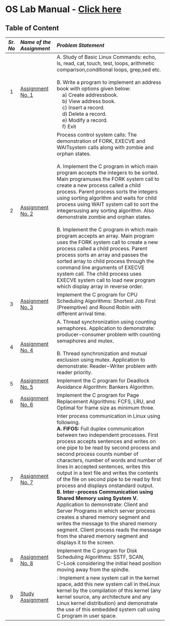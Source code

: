 # OS Lab Manual - [Click here](oslabmanual.pdf)

## Table of Content

| _Sr. No_ | _Name of the Assignment_             | _Problem Statement_                                                                                                                                                                                                                                                                                                                                                                                                                                                                                                                                                                                                                                                                                                                                                                                                                                                                                                           |
| :------: | :----------------------------------- | :---------------------------------------------------------------------------------------------------------------------------------------------------------------------------------------------------------------------------------------------------------------------------------------------------------------------------------------------------------------------------------------------------------------------------------------------------------------------------------------------------------------------------------------------------------------------------------------------------------------------------------------------------------------------------------------------------------------------------------------------------------------------------------------------------------------------------------------------------------------------------------------------------------------------------- |
|    1     | [Assignment No. 1](Assignment-01)    | A. Study of Basic Linux Commands: echo, ls, read, cat, touch, test, loops, arithmetic comparison,conditional loops, grep,sed etc.<br><br> B. Write a program to implement an address book with options given below:<br>&nbsp;&nbsp;&nbsp;&nbsp;a) Create addressbook.<br>&nbsp;&nbsp;&nbsp;&nbsp;b) View address book.<br>&nbsp;&nbsp;&nbsp;&nbsp;c) Insert a record.<br>&nbsp;&nbsp;&nbsp;&nbsp;d) Delete a record.<br>&nbsp;&nbsp;&nbsp;&nbsp;e) Modify a record.<br>&nbsp;&nbsp;&nbsp;&nbsp;f) Exit                                                                                                                                                                                                                                                                                                                                                                                                                        |
|    2     | [Assignment No. 2](Assignment-02)    | Process control system calls: The demonstration of FORK, EXECVE and WAITsystem calls along with zombie and orphan states.<br><br>A. Implement the C program in which main program accepts the integers to be sorted. Main programuses the FORK system call to create a new process called a child process. Parent process sorts the integers using sorting algorithm and waits for child process using WAIT system call to sort the integersusing any sorting algorithm. Also demonstrate zombie and orphan states.<br><br>B. Implement the C program in which main program accepts an array. Main program uses the FORK system call to create a new process called a child process. Parent process sorts an array and passes the sorted array to child process through the command line arguments of EXECVE system call. The child process uses EXECVE system call to load new program which display array in reverse order. |
|    3     | [Assignment No. 3](Assignment-03)    | Implement the C program for CPU Scheduling Algorithms: Shortest Job First (Preemptive) and Round Robin with different arrival time.                                                                                                                                                                                                                                                                                                                                                                                                                                                                                                                                                                                                                                                                                                                                                                                           |
|    4     | [Assignment No. 4](Assignment-04)    | A. Thread synchronization using counting semaphores. Application to demonstrate: producer−consumer problem with counting semaphores and mutex.<br><br>B. Thread synchronization and mutual exclusion using mutex. Application to demonstrate: Reader−Writer problem with reader priority.                                                                                                                                                                                                                                                                                                                                                                                                                                                                                                                                                                                                                                     |
|    5     | [Assignment No. 5](Assignment-05)    | Implement the C program for Deadlock Avoidance Algorithm: Bankers Algorithm.                                                                                                                                                                                                                                                                                                                                                                                                                                                                                                                                                                                                                                                                                                                                                                                                                                                  |
|    6     | [Assignment No. 6](Assignment-06)    | Implement the C program for Page Replacement Algorithms: FCFS, LRU, and Optimal for frame size as minimum three.                                                                                                                                                                                                                                                                                                                                                                                                                                                                                                                                                                                                                                                                                                                                                                                                              |
|    7     | [Assignment No. 7](Assignment-07)    | Inter process communication in Linux using following.<br>**A. FIFOS:** Full duplex communication between two independent processes. First process accepts sentences and writes on one pipe to be read by second process and second process counts number of characters, number of words and number of lines in accepted sentences, writes this output in a text file and writes the contents of the file on second pipe to be read by first process and displays onstandard output.<br>**B. Inter-process Communication using Shared Memory using System V.** Application to demonstrate: Client and Server Programs in which server process creates a shared memory segment and writes the message to the shared memory segment. Client process reads the message from the shared memory segment and displays it to the screen.                                                                                              |
|    8     | [Assignment No. 8](Assignment-08)    | Implement the C program for Disk Scheduling Algorithms: SSTF, SCAN, C−Look considering the initial head position moving away from the spindle.                                                                                                                                                                                                                                                                                                                                                                                                                                                                                                                                                                                                                                                                                                                                                                                |
|    9     | [Study Assignment](Study-Assignment) | : Implement a new system call in the kernel space, add this new system call in theLinux kernel by the compilation of this kernel (any kernel source, any architecture and any Linux kernel distribution) and demonstrate the use of this embedded system call using C program in user space.                                                                                                                                                                                                                                                                                                                                                                                                                                                                                                                                                                                                                                  |
